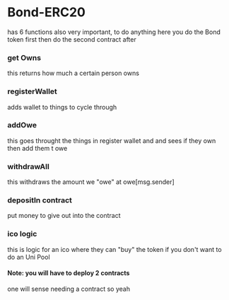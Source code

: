 # Bond-ERC20
has 6 functions 
also very important, to do anything here you do the Bond token first then do the second contract after
### get Owns
this returns how much a certain person owns
### registerWallet 
adds wallet to things to cycle through
### addOwe
this goes throught the things in register wallet and and sees if they own then add them t owe
### withdrawAll
this withdraws the amount we "owe" at owe[msg.sender]
### depositIn contract
put money to give out into the contract
### ico logic 
this is logic for an ico where they can "buy" the token if you don't want to do an Uni Pool


#### Note: you will have to deploy 2 contracts
one will sense needing a contract so yeah
